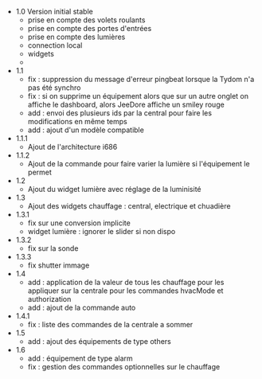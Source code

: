 * 1.0 Version initial stable
  * prise en compte des volets roulants
  * prise en compte des portes d'entrées
  * prise en compte des lumières
  * connection local
  * widgets
  * 
* 1.1
  * fix : suppression du message d'erreur pingbeat lorsque la Tydom n'a pas été synchro
  * fix : si on supprime un équipement alors que sur un autre onglet on affiche le dashboard, alors JeeDore affiche un smiley rouge
  * add : envoi des plusieurs ids par la central pour faire les modifications en même temps
  * add : ajout d'un modèle compatible
* 1.1.1
  * Ajout de l'architecture i686
* 1.1.2
  * Ajout de la commande pour faire varier la lumière si l'équipement le permet
* 1.2 
  * Ajout du widget lumière avec réglage de la luminisité
* 1.3
  * Ajout des widgets chauffage : central, electrique et chuadière
* 1.3.1
  * fix sur une conversion implicite
  * widget lumière : ignorer le slider si non dispo
* 1.3.2
  * fix sur la sonde
* 1.3.3
  * fix shutter immage
* 1.4
  * add : application de la valeur de tous les chauffage pour les appliquer sur la centrale pour les commandes hvacMode et authorization
  * add : ajout de la commande auto
* 1.4.1
  * fix : liste des commandes de la centrale a sommer
* 1.5
  * add : ajout des équipements de type others
* 1.6
  * add : équipement de type alarm
  * fix : gestion des commandes optionnelles sur le chauffage